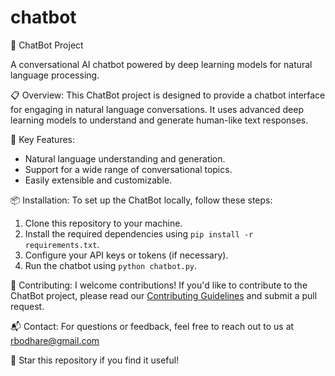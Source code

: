 # chatbot

🚀 ChatBot Project

A conversational AI chatbot powered by deep learning models for natural language processing.

📋 Overview:
This ChatBot project is designed to provide a chatbot interface for engaging in natural language conversations. It uses advanced deep learning models to understand and generate human-like text responses.

🔧 Key Features:
- Natural language understanding and generation.
- Support for a wide range of conversational topics.
- Easily extensible and customizable.

📦 Installation:
To set up the ChatBot locally, follow these steps:
1. Clone this repository to your machine.
2. Install the required dependencies using `pip install -r requirements.txt`.
3. Configure your API keys or tokens (if necessary).
4. Run the chatbot using `python chatbot.py`.

👥 Contributing:
I welcome contributions! If you'd like to contribute to the ChatBot project, please read our [Contributing Guidelines](CONTRIBUTING.md) and submit a pull request.

📬 Contact:
For questions or feedback, feel free to reach out to us at rbodhare@gmail.com

🌟 Star this repository if you find it useful!

